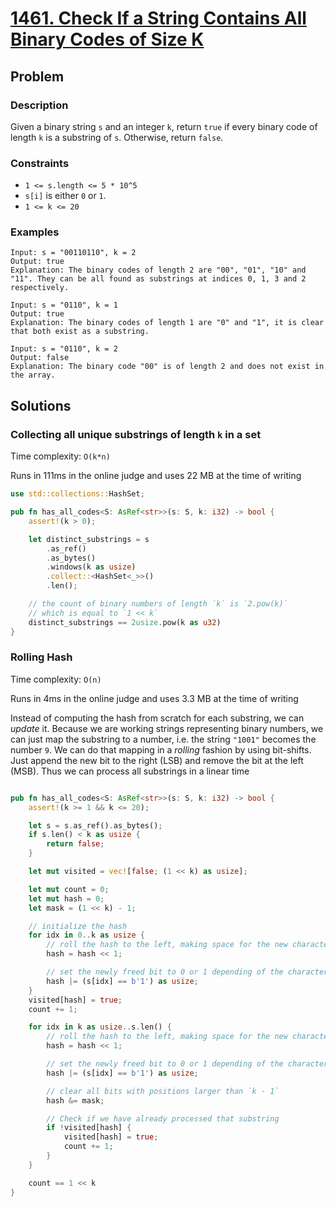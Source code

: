 # [1461. Check If a String Contains All Binary Codes of Size K](https://leetcode.com/problems/check-if-a-string-contains-all-binary-codes-of-size-k/)

## Problem

### Description

Given a binary string `s` and an integer `k`, return `true` if every binary code
of length `k` is a substring of `s`. Otherwise, return `false`.

### Constraints

* `1 <= s.length <= 5 * 10^5`
* `s[i]` is either `0` or `1`.
* `1 <= k <= 20`

### Examples

```text
Input: s = "00110110", k = 2
Output: true
Explanation: The binary codes of length 2 are "00", "01", "10" and "11". They can be all found as substrings at indices 0, 1, 3 and 2 respectively.
```

```text
Input: s = "0110", k = 1
Output: true
Explanation: The binary codes of length 1 are "0" and "1", it is clear that both exist as a substring. 
```

```text
Input: s = "0110", k = 2
Output: false
Explanation: The binary code "00" is of length 2 and does not exist in the array.
```

## Solutions

### Collecting all unique substrings of length `k` in a set

Time complexity: `O(k*n)`

Runs in 111ms in the online judge and uses 22 MB at the time of writing

```rust
use std::collections::HashSet;

pub fn has_all_codes<S: AsRef<str>>(s: S, k: i32) -> bool {
    assert!(k > 0);

    let distinct_substrings = s
        .as_ref()
        .as_bytes()
        .windows(k as usize)
        .collect::<HashSet<_>>()
        .len();

    // the count of binary numbers of length `k` is `2.pow(k)` 
    // which is equal to `1 << k`
    distinct_substrings == 2usize.pow(k as u32)
}
```

### Rolling Hash

Time complexity: `O(n)`

Runs in 4ms in the online judge and uses 3.3 MB at the time of writing

Instead of computing the hash from scratch for each substring, we can *update*
it. Because we are working strings representing binary numbers, we can just map
the substring to a number, i.e. the string `"1001"` becomes the number `9`. We
can do that mapping in a *rolling* fashion by using bit-shifts. Just append the
new bit to the right (LSB) and remove the bit at the left (MSB). Thus we can
process all substrings in a linear time

```rust

pub fn has_all_codes<S: AsRef<str>>(s: S, k: i32) -> bool {
    assert!(k >= 1 && k <= 20);

    let s = s.as_ref().as_bytes();
    if s.len() < k as usize {
        return false;
    }

    let mut visited = vec![false; (1 << k) as usize];

    let mut count = 0;
    let mut hash = 0;
    let mask = (1 << k) - 1;

    // initialize the hash
    for idx in 0..k as usize {
        // roll the hash to the left, making space for the new character
        hash = hash << 1;

        // set the newly freed bit to 0 or 1 depending of the character value
        hash |= (s[idx] == b'1') as usize;
    }
    visited[hash] = true;
    count += 1;

    for idx in k as usize..s.len() {
        // roll the hash to the left, making space for the new character
        hash = hash << 1;

        // set the newly freed bit to 0 or 1 depending of the character value
        hash |= (s[idx] == b'1') as usize;

        // clear all bits with positions larger than `k - 1`
        hash &= mask;

        // Check if we have already processed that substring
        if !visited[hash] {
            visited[hash] = true;
            count += 1;
        }
    }

    count == 1 << k
}
```
